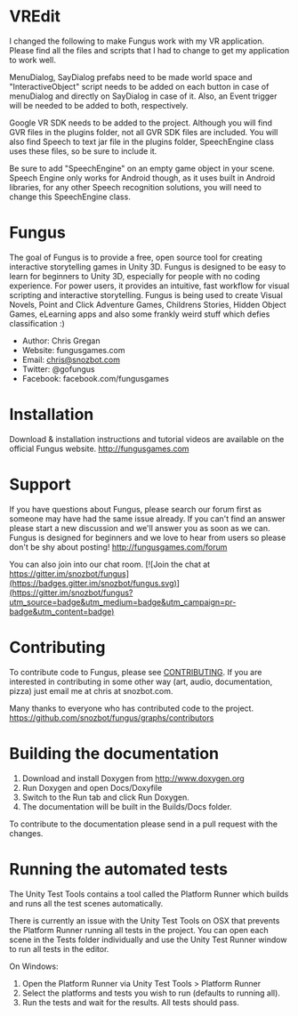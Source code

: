 VREdit
=====

I changed the following to make Fungus work with my VR application. Please find all the files and scripts that I had to change to get my application to work well.

MenuDialog, SayDialog prefabs need to be made world space and "InteractiveObject" script needs to be added on each button in case of menuDialog and directly on SayDialog in case of it. Also, an Event trigger will be needed to be added to both, respectively. 

Google VR SDK needs to be added to the project. Although you will find GVR files in the plugins folder, not all GVR SDK files are included. You will also find Speech to text jar file in the plugins folder, SpeechEngine class uses these files, so be sure to include it.

Be sure to add "SpeechEngine" on an empty game object in your scene. Speech Engine only works for Android though, as it uses built in Android libraries, for any other Speech recognition solutions, you will need to change this SpeechEngine class.





Fungus
======

The goal of Fungus is to provide a free, open source tool for creating interactive storytelling games in Unity 3D. Fungus is designed to be easy to learn for beginners to Unity 3D, especially for people with no coding experience. For power users, it provides an intuitive, fast workflow for visual scripting and interactive storytelling. Fungus is being used to create Visual Novels, Point and Click Adventure Games, Childrens Stories, Hidden Object Games, eLearning apps and also some frankly weird stuff which defies classification :)

- Author: Chris Gregan
- Website: fungusgames.com
- Email: chris@snozbot.com
- Twitter: @gofungus
- Facebook: facebook.com/fungusgames

Installation
============

Download & installation instructions and tutorial videos are available on the official Fungus website.
http://fungusgames.com

Support
=======

If you have questions about Fungus, please search our forum first as someone may have had the same issue already. If you can't find an answer please start a new discussion and we'll answer you as soon as we can. Fungus is designed for beginners and we love to hear from users so please don't be shy about posting!
http://fungusgames.com/forum

You can also join into our chat room.
[![Join the chat at https://gitter.im/snozbot/fungus](https://badges.gitter.im/snozbot/fungus.svg)](https://gitter.im/snozbot/fungus?utm_source=badge&utm_medium=badge&utm_campaign=pr-badge&utm_content=badge)

Contributing
============

To contribute code to Fungus, please see [CONTRIBUTING][contributing]. If you are interested in contributing in some other way (art, audio, documentation, pizza) just email me at chris at snozbot.com.

[contributing]: https://github.com/snozbot/fungus/blob/master/CONTRIBUTING.md

Many thanks to everyone who has contributed code to the project.
https://github.com/snozbot/fungus/graphs/contributors

Building the documentation
==========================

1. Download and install Doxygen from http://www.doxygen.org
2. Run Doxygen and open Docs/Doxyfile
3. Switch to the Run tab and click Run Doxygen.
4. The documentation will be built in the Builds/Docs folder.

To contribute to the documentation please send in a pull request with the changes.

Running the automated tests
===========================

The Unity Test Tools contains a tool called the Platform Runner which builds and runs all the test scenes automatically.

There is currently an issue with the Unity Test Tools on OSX that prevents the Platform Runner running all tests in the project. You can open each scene in the Tests folder individually and use the Unity Test Runner window to run all tests in the editor.

On Windows:
1. Open the Platform Runner via Unity Test Tools > Platform Runner
2. Select the platforms and tests you wish to run (defaults to running all).
3. Run the tests and wait for the results. All tests should pass.


